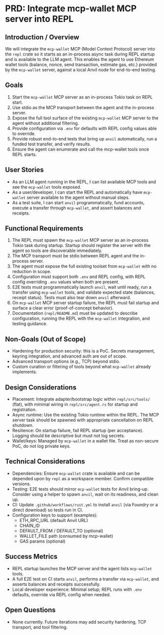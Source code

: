 # PRD: Integrate mcp-wallet MCP server into REPL

## Introduction / Overview

We will integrate the `mcp-wallet` MCP (Model Context Protocol) server into the
`repl` crate so it starts as an in-process async task during REPL startup and is
available to the LLM agent. This enables the agent to use Ethereum wallet tools
(balance, nonce, send transaction, estimate gas, etc.) provided by the
`mcp-wallet` server, against a local Anvil node for end-to-end testing.

## Goals

1. Start the `mcp-wallet` MCP server as an in-process Tokio task on REPL start.
2. Use stdio as the MCP transport between the agent and the in-process server.
3. Expose the full tool surface of the existing `mcp-wallet` MCP server to the
   agent without additional filtering.
4. Provide configuration via `.env` for defaults with REPL config values able to
   override.
5. Provide robust end-to-end tests that bring up `anvil` automatically, run a
   funded test transfer, and verify results.
6. Ensure the agent can enumerate and call the mcp-wallet tools once REPL starts.

## User Stories

- As an LLM agent running in the REPL, I can list available MCP tools and see
  the `mcp-wallet` tools exposed.
- As a user/developer, I can start the REPL and automatically have
  `mcp-wallet` server available to the agent without manual steps.
- As a test suite, I can start `anvil` programmatically, fund accounts, execute
  a transfer through `mcp-wallet`, and assert balances and receipts.

## Functional Requirements

1. The REPL must spawn the `mcp-wallet` MCP server as an in-process Tokio task
   during startup. Startup should register the server with the agent so tools
   are discoverable immediately.
2. The MCP transport must be stdio between REPL agent and the in-process server.
3. The agent must expose the full existing toolset from `mcp-wallet` with no
   reduction in scope.
4. Configuration must support both `.env` and REPL config, with REPL config
   overriding `.env` values when both are present.
5. E2E tests must programmatically launch `anvil`, wait until ready, run a
   transfer using `mcp-wallet` tools, and validate expected state (balances,
   receipt status). Tests must also tear down `anvil` afterward.
6. On `mcp-wallet` MCP server startup failure, the REPL must fail startup and
   surface a clear error (proof-of-concept behavior).
7. Documentation (`repl/README.md`) must be updated to describe configuration,
   running the REPL with the `mcp-wallet` integration, and testing guidance.

## Non-Goals (Out of Scope)

- Hardening for production security: this is a PoC. Secrets management,
  keyring integration, and advanced auth are out of scope.
- Advanced transport options (e.g., TCP) beyond stdio.
- Custom curation or filtering of tools beyond what `mcp-wallet` already
  implements.

## Design Considerations

- Placement: Integrate adapter/bootstrap logic within `repl/src/tools/` (flat),
  with minimal wiring in `repl/src/agent.rs` for startup and registration.
- Async runtime: Use the existing Tokio runtime within the REPL. The MCP server
  task should be spawned with appropriate cancellation on REPL shutdown.
- Resilience: On startup failure, fail REPL startup (per acceptance). Logging
  should be descriptive but must not log secrets.
- Wallet/keys: Managed by `mcp-wallet` in a wallet file. Treat as non-secure
  PoC, do not log private keys.

## Technical Considerations

- Dependencies: Ensure `mcp-wallet` crate is available and can be depended upon
  by `repl` as a workspace member. Confirm compatible versions.
- Testing: E2E tests should mirror `mcp-wallet` tests for Anvil bring-up.
  Consider using a helper to spawn `anvil`, wait on its readiness, and clean up.
- CI: Update `.github/workflows/rust.yml` to install `anvil` (via Foundry or a
  direct download) so tests run in CI.
- Configuration keys to support (examples):
  - ETH_RPC_URL (default Anvil URL)
  - CHAIN_ID
  - DEFAULT_FROM / DEFAULT_TO (optional)
  - WALLET_FILE path (consumed by mcp-wallet)
  - GAS params (optional)

## Success Metrics

- REPL startup launches the MCP server and the agent lists `mcp-wallet` tools.
- A full E2E test on CI starts `anvil`, performs a transfer via `mcp-wallet`,
  and asserts balances and receipts successfully.
- Local developer experience: Minimal setup; REPL runs with `.env` defaults,
  override via REPL config when needed.

## Open Questions

- None currently. Future iterations may add security hardening, TCP transport,
  and tool filtering.
